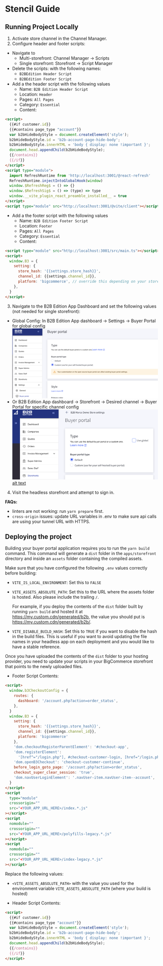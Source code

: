 # Stencil Guide

## Running Project Locally

1. Activate store channel in the Channel Manager.
2. Configure header and footer scripts:
  - Navigate to 
    - Multi-storefront: Channel Manager -> Scripts
    - Single storefront: Storefront -> Script Manager
  - Delete the scripts: with the following names:
    - `B2BEdition Header Script`
    - `B2BEdition Footer Script`
  - Add a the header script with the following values
    - Name: `B2B Edition Header Script`
    - Location: `Header`
    - Pages: `All Pages`
    - Category: `Essential`
    - Content:
```html
<script>
  {{#if customer.id}}
  {{#contains page_type "account"}}
  var b2bHideBodyStyle = document.createElement('style');
  b2bHideBodyStyle.id = 'b2b-account-page-hide-body';
  b2bHideBodyStyle.innerHTML = 'body { display: none !important }';
  document.head.appendChild(b2bHideBodyStyle);
  {{/contains}}
  {{/if}}
</script>
<script type="module">
  import RefreshRuntime from 'http://localhost:3001/@react-refresh'
  RefreshRuntime.injectIntoGlobalHook(window)
  window.$RefreshReg$ = () => {}
  window.$RefreshSig$ = () => (type) => type
  window.__vite_plugin_react_preamble_installed__ = true
</script>
<script type="module" src="http://localhost:3001/@vite/client"></script>
```
  - Add a the footer script with the following values
    - Name: `B2B Edition Footer Script`
    - Location: `Footer`
    - Pages: `All Pages`
    - Category: `Essential`
    - Content:
```html
<script type="module" src="http://localhost:3001/src/main.ts"></script>
<script>
  window.B3 = {
    setting: {
      store_hash: '{{settings.store_hash}}',
      channel_id: {{settings.channel_id}},
      platform: 'bigcommerce', // override this depending on your store channel platform: https://developer.bigcommerce.com/docs/rest-management/channels#platform
    },
  }
</script>
```

3. Navigate to the B2B Edition App Dashboard and set the following values (not needed for single storefront):
  - Global Config: In B2B Edition App dashboard -> Settings -> Buyer Portal for global config
![Buyer portal type global settings](../public/images/buyer-portal-type-settings-global.png)
  - Or B2B Edition App dashboard -> Storefront -> Desired channel -> Buyer Portal for specific channel config
![Buyer portal type channel settings](../public/images/buyer-portal-type-settings-channel.png) [alt text](README.md)


4. Visit the headless storefront and attempt to sign in.

**FAQs:**
- linters are not working: run `yarn prepare` first.
- `cross-origin` issues: update URL variables in .env to make sure api calls are using your tunnel URL with HTTPS.

## Deploying the project

Building your buyer portal application requires you to run the `yarn build` command. This command will generate a `dist` folder in the `apps/storefront` directory and inside an `assets` folder containing the compiled assets.

Make sure that you have configured the following `.env` values correctly before building:
- `VITE_IS_LOCAL_ENVIRONMENT`: Set this to `FALSE`
- `VITE_ASSETS_ABSOLUTE_PATH`: Set this to the URL where the assets folder is hosted. Also please include the trailing `/`.

  For example, if you deploy the contents of the `dist` folder built by running `yarn build` and hosted it at https://my.custom.cdn/generated/b2b, the value you should put is https://my.custom.cdn/generated/b2b/.

- `VITE_DISABLE_BUILD_HASH`: Set this to `TRUE` if you want to disable the hash in the build files. This is useful if you want to avoid updating the file names in your headless app on each deployment and you would like to have a stable reference. 

Once you have uploaded the contents of the `dist` folder to your hosting provider, you need to update your scripts in your BigCommerce storefront that points to the newly uploaded files.

- Footer Script Contents:
```html
<script>
  window.b3CheckoutConfig = {
    routes: {
      dashboard: '/account.php?action=order_status',
    },
  }
  window.B3 = {
    setting: {
      store_hash: '{{settings.store_hash}}',  
      channel_id: {{settings.channel_id}}, 
      platform: 'bigcommerce'
    },
    'dom.checkoutRegisterParentElement': '#checkout-app',
    'dom.registerElement':
      '[href^="/login.php"], #checkout-customer-login, [href="/login.php"] .navUser-item-loginLabel, #checkout-customer-returning .form-legend-container [href="#"]',
    'dom.openB3Checkout': 'checkout-customer-continue',
    before_login_goto_page: '/account.php?action=order_status',
    checkout_super_clear_session: 'true',
    'dom.navUserLoginElement': '.navUser-item.navUser-item--account',
  }
</script>
<script
  type="module"
  crossorigin=""
  src="<YOUR_APP_URL_HERE>/index.*.js"
></script>
<script
  nomodule=""
  crossorigin=""
  src="<YOUR_APP_URL_HERE>/polyfills-legacy.*.js"
></script>
<script
  nomodule=""
  crossorigin=""
  src="<YOUR_APP_URL_HERE>/index-legacy.*.js"
></script>
```

Replace the following values:
- `<VITE_ASSETS_ABSOLUTE_PATH>` with the value you used for the environment variable `VITE_ASSETS_ABSOLUTE_PATH` (where your build is hosted)

- Header Script Contents:
```html
<script>
  {{#if customer.id}}
  {{#contains page_type "account"}}
  var b2bHideBodyStyle = document.createElement('style');
  b2bHideBodyStyle.id = 'b2b-account-page-hide-body';
  b2bHideBodyStyle.innerHTML = 'body { display: none !important }';
  document.head.appendChild(b2bHideBodyStyle);
  {{/contains}}
  {{/if}}
</script>
```
